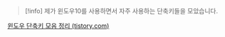 > [!info] 
> 제가 윈도우10를 사용하면서 자주 사용하는 단축키들을 모았습니다.


[윈도우 단축키 모음 정리 (tistory.com)](https://dsangle.tistory.com/161)

